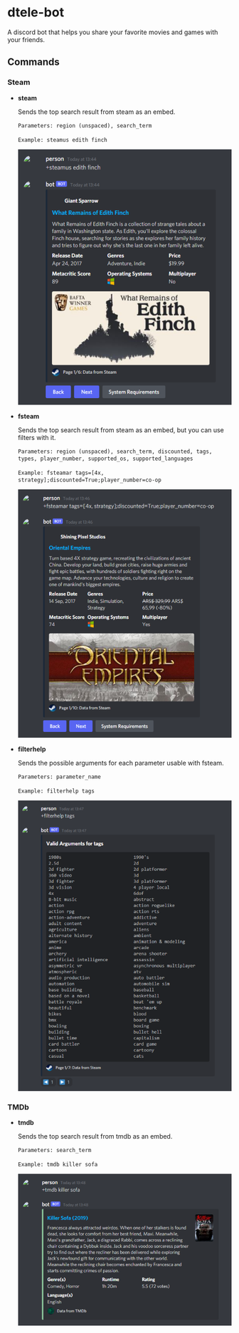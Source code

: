 # dtele-bot

A discord bot that helps you share your favorite movies and games with your friends.

## Commands

### Steam

- **steam**

    Sends the top search result from steam as an embed.

    ```
    Parameters: region (unspaced), search_term

    Example: steamus edith finch
    ```

    ![steam](https://raw.githubusercontent.com/dtele/dtele-bot/main/screenies/steam.png)

- **fsteam**

    Sends the top search result from steam as an embed, but you can use filters with it.

    ```
    Parameters: region (unspaced), search_term, discounted, tags, types, player_number, supported_os, supported_languages

    Example: fsteamar tags=[4x, strategy];discounted=True;player_number=co-op
    ```
    
    ![fsteam](https://raw.githubusercontent.com/dtele/dtele-bot/main/screenies/fsteam.png)

- **filterhelp**
    
    Sends the possible arguments for each parameter usable with fsteam.

    ```
    Parameters: parameter_name

    Example: filterhelp tags
    ```
    
    ![filterhelp](https://raw.githubusercontent.com/dtele/dtele-bot/main/screenies/filterhelp.png)

### TMDb

- **tmdb**

    Sends the top search result from tmdb as an embed.

    ```
    Parameters: search_term

    Example: tmdb killer sofa
    ```
    
    ![tmdb](https://raw.githubusercontent.com/dtele/dtele-bot/main/screenies/tmdb.png)
